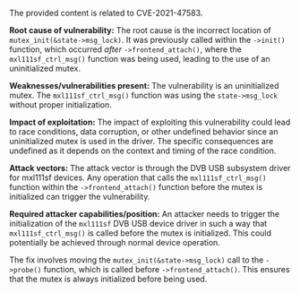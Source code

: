 The provided content is related to CVE-2021-47583.

**Root cause of vulnerability:**
The root cause is the incorrect location of `mutex_init(&state->msg_lock)`. It was previously called within the `->init()` function, which occurred *after* `->frontend_attach()`, where the `mxl111sf_ctrl_msg()` function was being used, leading to the use of an uninitialized mutex.

**Weaknesses/vulnerabilities present:**
The vulnerability is an uninitialized mutex. The `mxl111sf_ctrl_msg()` function was using the `state->msg_lock` without proper initialization.

**Impact of exploitation:**
The impact of exploiting this vulnerability could lead to race conditions, data corruption, or other undefined behavior since an uninitialized mutex is used in the driver. The specific consequences are undefined as it depends on the context and timing of the race condition.

**Attack vectors:**
The attack vector is through the DVB USB subsystem driver for mxl111sf devices. Any operation that calls the `mxl111sf_ctrl_msg()` function within the `->frontend_attach()` function before the mutex is initialized can trigger the vulnerability.

**Required attacker capabilities/position:**
An attacker needs to trigger the initialization of the `mxl111sf` DVB USB device driver in such a way that `mxl111sf_ctrl_msg()` is called before the mutex is initialized. This could potentially be achieved through normal device operation.

The fix involves moving the `mutex_init(&state->msg_lock)` call to the `->probe()` function, which is called before `->frontend_attach()`. This ensures that the mutex is always initialized before being used.